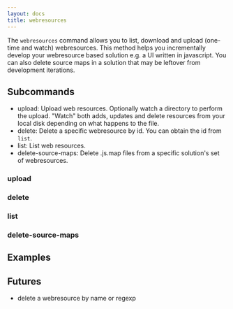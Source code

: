 ```yaml
---
layout: docs
title: webresources
---
```


The `webresources` command allows you to list, download and upload (one-time and watch) webresources. This method helps you incrementally develop your webresource based solution e.g. a UI written in javascript. You can also delete source maps in a solution that may be leftover from development iterations.

## Subcommands

* upload: Upload web resources. Optionally watch a directory to perform the upload. "Watch" both adds, updates and delete resources from your local disk depending on what happens to the file.
* delete: Delete a specific webresource by id. You can obtain the id from `list`.
* list: List web resources.
* delete-source-maps: Delete .js.map files from a specific solution's set of webresources.

### upload

### delete

### list

### delete-source-maps

## Examples


## Futures
* delete a webresource by name or regexp
